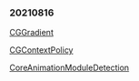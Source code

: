 ### 20210816
[CGGradient](changelogs/changelog0816.md)

[CGContextPolicy](changelogs/changelog0914.md)

[CoreAnimationModuleDetection](changelogs/changelog0916.md)



